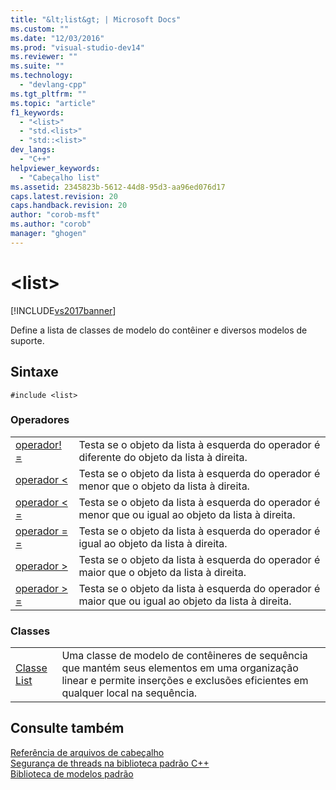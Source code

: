 ```yaml
---
title: "&lt;list&gt; | Microsoft Docs"
ms.custom: ""
ms.date: "12/03/2016"
ms.prod: "visual-studio-dev14"
ms.reviewer: ""
ms.suite: ""
ms.technology: 
  - "devlang-cpp"
ms.tgt_pltfrm: ""
ms.topic: "article"
f1_keywords: 
  - "<list>"
  - "std.<list>"
  - "std::<list>"
dev_langs: 
  - "C++"
helpviewer_keywords: 
  - "Cabeçalho list"
ms.assetid: 2345823b-5612-44d8-95d3-aa96ed076d17
caps.latest.revision: 20
caps.handback.revision: 20
author: "corob-msft"
ms.author: "corob"
manager: "ghogen"
---
```

# &lt;list&gt;
[!INCLUDE[vs2017banner](../assembler/inline/includes/vs2017banner.md)]

Define a lista de classes de modelo do contêiner e diversos modelos de suporte.  
  
## <a name="syntax"></a>Sintaxe  
  
```  
#include <list>  
```  
  
### <a name="operators"></a>Operadores  
  
|||  
|-|-|  
|[operador! =](../Topic/%3Clist%3E%20operators.md#operator_neq)|Testa se o objeto da lista à esquerda do operador é diferente do objeto da lista à direita.|  
|[operador <](../Topic/%3Clist%3E%20operators.md#operator_lt_)|Testa se o objeto da lista à esquerda do operador é menor que o objeto da lista à direita.|  
|[operador \< =](../Topic/%3Clist%3E%20operators.md#operator_lt__eq)|Testa se o objeto da lista à esquerda do operador é menor que ou igual ao objeto da lista à direita.|  
|[operador = =](../Topic/%3Clist%3E%20operators.md#operator_eq_eq)|Testa se o objeto da lista à esquerda do operador é igual ao objeto da lista à direita.|  
|[operador >](../Topic/%3Clist%3E%20operators.md#operator_gt_)|Testa se o objeto da lista à esquerda do operador é maior que o objeto da lista à direita.|  
|[operador > =](../Topic/%3Clist%3E%20operators.md#operator_gt__eq)|Testa se o objeto da lista à esquerda do operador é maior que ou igual ao objeto da lista à direita.|  
  
### <a name="classes"></a>Classes  
  
|||  
|-|-|  
|[Classe List](../standard-library/list-class.md)|Uma classe de modelo de contêineres de sequência que mantém seus elementos em uma organização linear e permite inserções e exclusões eficientes em qualquer local na sequência.|  
  
## <a name="see-also"></a>Consulte também  
 [Referência de arquivos de cabeçalho](../standard-library/cpp-standard-library-header-files.md)   
 [Segurança de threads na biblioteca padrão C++](../standard-library/thread-safety-in-the-cpp-standard-library.md)   
 [Biblioteca de modelos padrão](../misc/standard-template-library.md)

